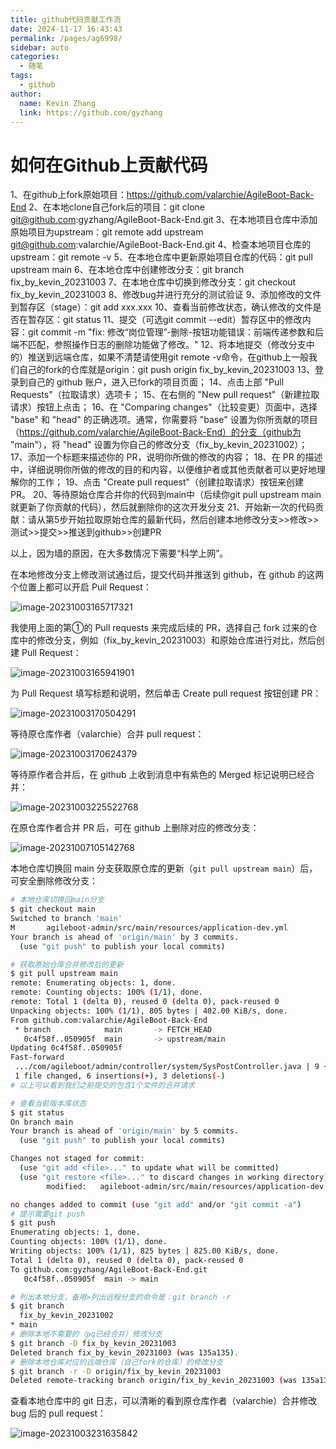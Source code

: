 ```yaml
---
title: github代码贡献工作流
date: 2024-11-17 16:43:43
permalink: /pages/ag6998/
sidebar: auto
categories:
  - 随笔
tags:
  - github
author: 
  name: Kevin Zhang
  link: https://github.com/gyzhang
---
```

# 如何在Github上贡献代码

1、在github上fork原始项目：https://github.com/valarchie/AgileBoot-Back-End
2、在本地clone自己fork后的项目：git clone git@github.com:gyzhang/AgileBoot-Back-End.git
3、在本地项目仓库中添加原始项目为upstream：git remote add upstream git@github.com:valarchie/AgileBoot-Back-End.git
4、检查本地项目仓库的upstream：git remote -v
5、在本地仓库中更新原始项目仓库的代码：git pull upstream main
6、在本地仓库中创建修改分支：git branch fix_by_kevin_20231003
7、在本地仓库中切换到修改分支：git checkout fix_by_kevin_20231003
8、修改bug并进行充分的测试验证
9、添加修改的文件到暂存区（stage）：git add xxx.xxx
10、查看当前修改状态，确认修改的文件是否在暂存区：git status
11、提交（可选git commit --edit）暂存区中的修改内容：git commit -m "fix: 修改“岗位管理”-删除-按钮功能错误：前端传递参数和后端不匹配，参照操作日志的删除功能做了修改。"
12、将本地提交（修改分支中的）推送到远端仓库，如果不清楚请使用git remote -v命令，在github上一般我们自己的fork的仓库就是origin：git push origin fix_by_kevin_20231003
13、登录到自己的 github 账户，进入已fork的项目页面；
14、点击上部 "Pull Requests"（拉取请求）选项卡；
15、在右侧的 "New pull request"（新建拉取请求）按钮上点击；
16、在 "Comparing changes"（比较变更）页面中，选择 "base" 和 "head" 的正确选项。通常，你需要将 "base" 设置为你所贡献的项目（https://github.com/valarchie/AgileBoot-Back-End）的分支（github为 "main"），将 "head" 设置为你自己的修改分支（fix_by_kevin_20231002）；
17、添加一个标题来描述你的 PR，说明你所做的修改的内容；
18、在 PR 的描述中，详细说明你所做的修改的目的和内容，以便维护者或其他贡献者可以更好地理解你的工作；
19、点击 "Create pull request"（创建拉取请求）按钮来创建 PR。
20、等待原始仓库合并你的代码到main中（后续你git pull upstream main就更新了你贡献的代码），然后就删除你的这次开发分支
21、开始新一次的代码贡献：请从第5步开始拉取原始仓库的最新代码，然后创建本地修改分支>>修改>>测试>>提交>>推送到github>>创建PR

以上，因为墙的原因，在大多数情况下需要“科学上网”。



在本地修改分支上修改测试通过后，提交代码并推送到 github，在 github 的这两个位置上都可以开启 Pull Request：

![image-20231003165717321](./images/image-20231003165717321.png)

我使用上面的第①的 Pull requests 来完成后续的 PR，选择自己 fork 过来的仓库中的修改分支，例如（fix_by_kevin_20231003）和原始仓库进行对比，然后创建 Pull Request：

![image-20231003165941901](./images/image-20231003165941901.png)

为 Pull Request 填写标题和说明，然后单击 Create pull request 按钮创建 PR：

![image-20231003170504291](./images/image-20231003170504291.png)

等待原仓库作者（valarchie）合并 pull request：

![image-20231003170624379](./images/image-20231003170624379.png)

等待原作者合并后，在 github 上收到消息中有紫色的 Merged 标记说明已经合并：

![image-20231003225522768](./images/image-20231003225522768.png)

在原仓库作者合并 PR 后，可在 github 上删除对应的修改分支：

![image-20231007105142768](./images/image-20231007105142768.png)

本地仓库切换回 main 分支获取原仓库的更新（`git pull upstream main`）后，可安全删除修改分支：

```bash
# 本地仓库切换回main分支
$ git checkout main
Switched to branch 'main'
M       agileboot-admin/src/main/resources/application-dev.yml
Your branch is ahead of 'origin/main' by 3 commits.
  (use "git push" to publish your local commits)

# 获取原始仓库合并修改后的更新
$ git pull upstream main
remote: Enumerating objects: 1, done.
remote: Counting objects: 100% (1/1), done.
remote: Total 1 (delta 0), reused 0 (delta 0), pack-reused 0
Unpacking objects: 100% (1/1), 805 bytes | 402.00 KiB/s, done.
From github.com:valarchie/AgileBoot-Back-End
 * branch            main       -> FETCH_HEAD
   0c4f58f..050905f  main       -> upstream/main
Updating 0c4f58f..050905f
Fast-forward
 .../com/agileboot/admin/controller/system/SysPostController.java | 9 ++++++---
 1 file changed, 6 insertions(+), 3 deletions(-)
# 以上可以看到我们之前提交的包含1个文件的合并请求

# 查看当前版本库状态
$ git status
On branch main
Your branch is ahead of 'origin/main' by 5 commits.
  (use "git push" to publish your local commits)

Changes not staged for commit:
  (use "git add <file>..." to update what will be committed)
  (use "git restore <file>..." to discard changes in working directory)
        modified:   agileboot-admin/src/main/resources/application-dev.yml

no changes added to commit (use "git add" and/or "git commit -a")
# 提示需要git push
$ git push
Enumerating objects: 1, done.
Counting objects: 100% (1/1), done.
Writing objects: 100% (1/1), 825 bytes | 825.00 KiB/s, done.
Total 1 (delta 0), reused 0 (delta 0), pack-reused 0
To github.com:gyzhang/AgileBoot-Back-End.git
   0c4f58f..050905f  main -> main

# 列出本地分支，备用>列出远程分支的命令是：git branch -r
$ git branch
  fix_by_kevin_20231002
* main
# 删除本地不需要的（pq已经合并）修改分支
$ git branch -D fix_by_kevin_20231003
Deleted branch fix_by_kevin_20231003 (was 135a135).
# 删除本地仓库对应的远端仓库（自己fork的仓库）的修改分支
$ git branch -r -D origin/fix_by_kevin_20231003
Deleted remote-tracking branch origin/fix_by_kevin_20231003 (was 135a135).
```

查看本地仓库中的 git 日志，可以清晰的看到原仓库作者（valarchie）合并修改 bug 后的 pull request：

![image-20231003231635842](./images/image-20231003231635842.png)



